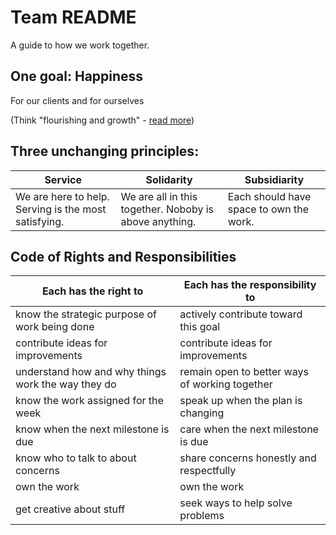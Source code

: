 # Team README
A guide to how we work together.

## One goal: Happiness
For our clients and for ourselves

(Think "flourishing and growth" - [read more](https://www.macat.com/blog/2017/5/20/aristotles-secret-to-happiness-what-will-make-us-happy-now))

## Three unchanging principles: 
|Service|Solidarity|Subsidiarity|
|---|---|---|
|We are here to help. Serving is the most satisfying.|We are all in this together. Noboby is above anything.|Each should have space to own the work.|

## Code of Rights and Responsibilities

|Each has the right to|Each has the responsibility to|
|---|---|
|know the strategic purpose of work being done|actively contribute toward this goal|
|contribute ideas for improvements|contribute ideas for improvements|
|understand how and why things work the way they do|remain open to better ways of working together|
|know the work assigned for the week|speak up when the plan is changing|
|know when the next milestone is due|care when the next milestone is due|
|know who to talk to about concerns|share concerns honestly and respectfully|
|own the work|own the work|
|get creative about stuff|seek ways to help solve problems|

